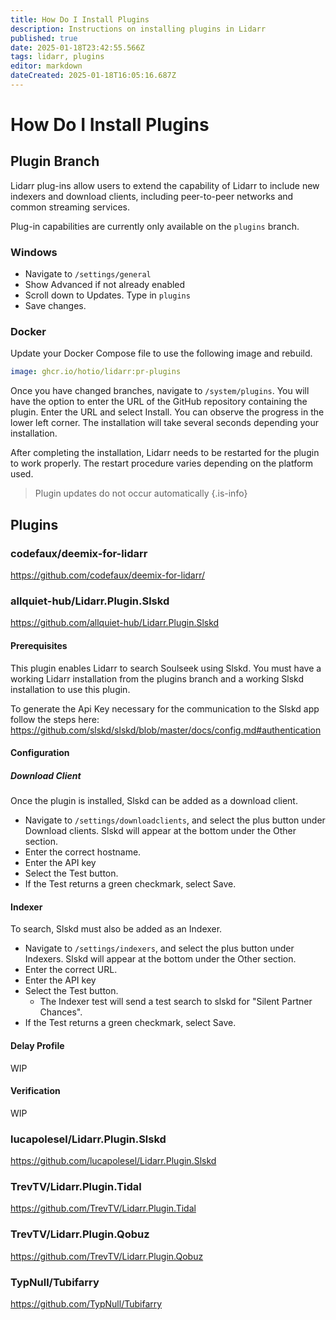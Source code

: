 ```yaml
---
title: How Do I Install Plugins
description: Instructions on installing plugins in Lidarr
published: true
date: 2025-01-18T23:42:55.566Z
tags: lidarr, plugins
editor: markdown
dateCreated: 2025-01-18T16:05:16.687Z
---
```


# How Do I Install Plugins

## Plugin Branch
Lidarr plug-ins allow users to extend the capability of Lidarr to include new indexers and download clients, including peer-to-peer networks and common streaming services.

Plug-in capabilities are currently only available on the `plugins` branch.

### Windows

- Navigate to `/settings/general` 
- Show Advanced if not already enabled
- Scroll down to Updates. Type in `plugins`
- Save changes.

### Docker

Update your Docker Compose file to use the following image and rebuild. 

```yaml
image: ghcr.io/hotio/lidarr:pr-plugins
```
 
Once you have changed branches, navigate to `/system/plugins`. You will have the option to enter the URL of the GitHub repository containing the plugin. Enter the URL and select Install. You can observe the progress in the lower left corner. The installation will take several seconds depending your installation. 

After completing the installation, Lidarr needs to be restarted for the plugin to work properly. The restart procedure varies depending on the platform used.

> Plugin updates do not occur automatically 
{.is-info}

## Plugins


### codefaux/deemix-for-lidarr

https://github.com/codefaux/deemix-for-lidarr/

### allquiet-hub/Lidarr.Plugin.Slskd

https://github.com/allquiet-hub/Lidarr.Plugin.Slskd

#### Prerequisites 
This plugin enables Lidarr to search Soulseek using Slskd. You must have a working Lidarr installation from the plugins branch and a working Slskd installation to use this plugin.

To generate the Api Key necessary for the communication to the Slskd app follow the steps here:
https://github.com/slskd/slskd/blob/master/docs/config.md#authentication

#### Configuration

##### Download Client

Once the plugin is installed, Slskd can be added as a download client. 
- Navigate to `/settings/downloadclients`, and select the plus button under Download clients. Slskd will appear at the bottom under the Other section.
- Enter the correct hostname.
- Enter the API key
- Select the Test button.
- If the Test returns a green checkmark, select Save.

#### Indexer

To search, Slskd must also be added as an Indexer. 
- Navigate to `/settings/indexers`, and select the plus button under Indexers. Slskd will appear at the bottom under the Other section.
- Enter the correct URL.
- Enter the API key
- Select the Test button.
  - The Indexer test will send a test search to slskd for "Silent Partner Chances".
- If the Test returns a green checkmark, select Save.

#### Delay Profile

WIP

#### Verification

WIP

### lucapolesel/Lidarr.Plugin.Slskd

https://github.com/lucapolesel/Lidarr.Plugin.Slskd

### TrevTV/Lidarr.Plugin.Tidal

https://github.com/TrevTV/Lidarr.Plugin.Tidal

### TrevTV/Lidarr.Plugin.Qobuz

https://github.com/TrevTV/Lidarr.Plugin.Qobuz

### TypNull/Tubifarry

https://github.com/TypNull/Tubifarry

